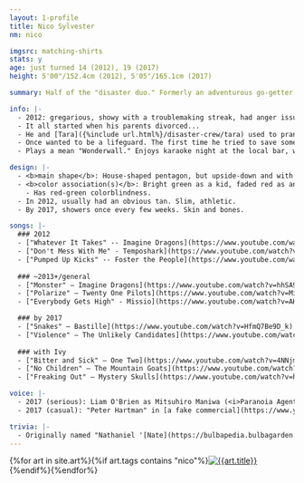 ```yaml
---
layout: 1-profile
title: Nico Sylvester
nm: nico

imgsrc: matching-shirts
stats: y
age: just turned 14 (2012), 19 (2017)
height: 5'00"/152.4cm (2012), 5'05"/165.1cm (2017)

summary: Half of the "disaster duo." Formerly an adventurous go-getter, currently a depressed shut-in.

info: |-
  - 2012: gregarious, showy with a troublemaking streak, had anger issues.<br/>2017: pretty much #done with life, occasional jokester, still has anger issues.
  - It all started when his parents divorced...
  - He and [Tara]({%include url.html%}/disaster-crew/tara) used to prank call scam lines and talk local delivery services into "updog"s. Nowadays he kills time by trying to get the kids in <i>Call of Duty</i> to stop screaming profanities—when, y'know, he's not yelling back.
  - Once wanted to be a lifeguard. The first time he tried to save someone, they both nearly drowned.
  - Plays a mean "Wonderwall." Enjoys karaoke night at the local bar, when he can get away with it.

design: |-
  - <b>main shape</b>: House-shaped pentagon, but upside-down and with the tip cut off.
  - <b>color association(s)</b>: Bright green as a kid, faded red as an adult.
    - Has red-green colorblindness.
  - In 2012, usually had an obvious tan. Slim, athletic.
  - By 2017, showers once every few weeks. Skin and bones.

songs: |-
  ### 2012
  - ["Whatever It Takes" -- Imagine Dragons](https://www.youtube.com/watch?v=rGlEZpOVjGo)
  - ["Don't Mess With Me" - Temposhark](https://www.youtube.com/watch?v=uZOP_rP7aNg)
  - ["Pumped Up Kicks" -- Foster the People](https://www.youtube.com/watch?v=k_aQYP8rsgE)
  
  ### ~2013+/general
  - ["Monster" – Imagine Dragons](https://www.youtube.com/watch?v=hhSA9H9Iaqw)
  - ["Polarize" – Twenty One Pilots](https://www.youtube.com/watch?v=MiPBQJq49xk)
  - ["Everybody Gets High" - Missio](https://www.youtube.com/watch?v=AHukwv_VX9A)

  ### by 2017
  - ["Snakes" – Bastille](https://www.youtube.com/watch?v=HfmQ7Be9D_k)
  - ["Violence" – The Unlikely Candidates](https://www.youtube.com/watch?v=Ax3zbFs8qMU)
  
  ### with Ivy
  - ["Bitter and Sick" – One Two](https://www.youtube.com/watch?v=4NNjm_O_gJk)
  - ["No Children" – The Mountain Goats](https://www.youtube.com/watch?v=fqGKZ3fzN1M)
  - ["Freaking Out" – Mystery Skulls](https://www.youtube.com/watch?v=h6hcmWtkkHQ)

voice: |-
  - 2017 (serious): Liam O'Brien as Mitsuhiro Maniwa (<i>Paranoia Agent</i> dub) or Kenzo Tenma (<i>Monster</i> dub)
  - 2017 (casual): "Peter Hartman" in [a fake commercial](https://www.youtube.com/watch?v=qr0P587Skoo) (<i>The Onion</i>)

trivia: |-
  - Originally named "Nathaniel '[Nate](https://bulbapedia.bulbagarden.net/wiki/Nate)' Pine(s)"; don't think I ever figured out whether the surname had an <i>S</i> at the end or not. The name still sounds fitting enough, but it got changed when he stopped being a pokémon person. New name derived from [<i>Nicotiana sylvestris</i>](https://en.wikipedia.org/wiki/Nicotiana_sylvestris).
---
```

<div id="gallery">{%for art in site.art%}{%if art.tags contains "nico"%}<a href="{%include url.html%}{{art.url}}"><img src="{%include url.html%}/assets/img/art/{{art.date|date:"%F"}}-tn{%if art.multi%}-{{page.nm}}{%endif%}.jpg" alt="{{art.title}}"/></a>{%endif%}{%endfor%}</div>